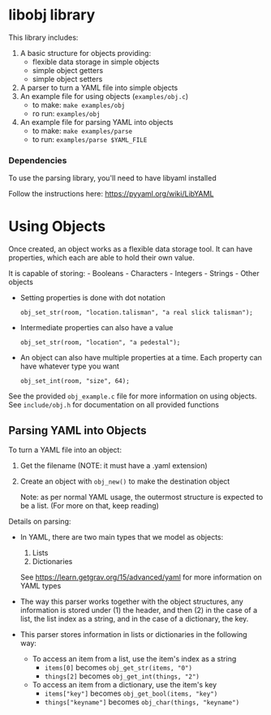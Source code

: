 # libobj library

This library includes:

1. A basic structure for objects providing:
    - flexible data storage in simple objects
    - simple object getters
    - simple object setters
2. A parser to turn a YAML file into simple objects
3. An example file for using objects (`examples/obj.c`)
    - to make: `make examples/obj`
    - ro run: `examples/obj`
4. An example file for parsing YAML into objects
    - to make: `make examples/parse`
    - to run: `examples/parse $YAML_FILE`

### Dependencies

To use the parsing library, you'll need to have libyaml installed

Follow the instructions here: https://pyyaml.org/wiki/LibYAML

# Using Objects

Once created, an object works as a flexible data storage tool. It can have properties, which each are able to hold their own value.

It is capable of storing:
    - Booleans
    - Characters
    - Integers
    - Strings
    - Other objects

- Setting properties is done with dot notation

    `obj_set_str(room, "location.talisman", "a real slick talisman");`

- Intermediate properties can also have a value

    `obj_set_str(room, "location", "a pedestal");`

- An object can also have multiple properties at a time. Each property can have whatever type you want

    `obj_set_int(room, "size", 64);`

See the provided `obj_example.c` file for more information on using objects. See `include/obj.h` for documentation on all provided functions

## Parsing YAML into Objects
To turn a YAML file into an object:
1. Get the filename (NOTE: it must have a .yaml extension)
2. Create an object with `obj_new()` to make the destination object

    Note: as per normal YAML usage, the outermost structure is expected to be a list. (For more on that, keep reading)

Details on parsing:
- In YAML, there are two main types that we model as objects:
    1. Lists
    2. Dictionaries

    See https://learn.getgrav.org/15/advanced/yaml for more information on YAML types

- The way this parser works together with the object structures, any information is stored under (1) the header, and then (2) in the case of a list, the list index as a string, and in the case of a dictionary, the key.
- This parser stores information in lists or dictionaries in the following way:
    - To access an item from a list, use the item's index as a string
        - `items[0]` becomes `obj_get_str(items, "0")`
        - `things[2]` becomes `obj_get_int(things, "2")`
    - To access an item from a dictionary, use the item's key
        - `items["key"]` becomes `obj_get_bool(items, "key")`
        - `things["keyname"]` becomes `obj_char(things, "keyname")`
            
